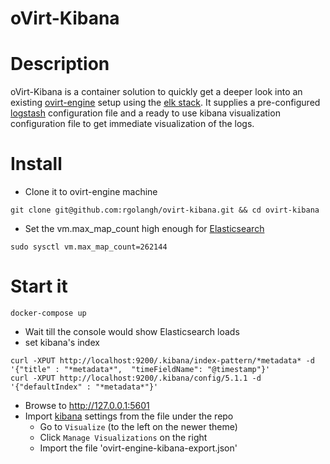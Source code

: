 # oVirt-Kibana


# Description
oVirt-Kibana is a container solution to quickly get a deeper look into an existing [ovirt-engine][ovirt]
setup using the [elk stack][elk]. It supplies a pre-configured [logstash] configuration
file and a ready to use kibana visualization configuration file to get immediate visualization of the logs.

# Install
- Clone it to ovirt-engine machine
```
git clone git@github.com:rgolangh/ovirt-kibana.git && cd ovirt-kibana
```
- Set the vm.max_map_count high enough for [Elasticsearch][elastic]
```
sudo sysctl vm.max_map_count=262144
```

# Start it
```
docker-compose up
```
- Wait till the console would show Elasticsearch loads
- set kibana's index
```
curl -XPUT http://localhost:9200/.kibana/index-pattern/*metadata* -d '{"title" : "*metadata*",  "timeFieldName": "@timestamp"}'
curl -XPUT http://localhost:9200/.kibana/config/5.1.1 -d '{"defaultIndex" : "*metadata*"}'
 ```
- Browse to http://127.0.0.1:5601
- Import [kibana] settings from the file under the repo
  - Go to `Visualize` (to the left on the newer theme)
  - Click `Manage Visualizations` on the right
  - Import the file 'ovirt-engine-kibana-export.json'


[ovirt]: https://www.ovirt.org/
[elk]: https://www.google.co.il/url?sa=t&rct=j&q=&esrc=s&source=web&cd=1&cad=rja&uact=8&ved=0ahUKEwjUiJGY1LLRAhUHahoKHanuAv8QFggnMAA&url=https%3A%2F%2Felk-docker.readthedocs.io%2F&usg=AFQjCNHKHyjpB7Y-2kfWWOLaWT01t7EQlA&sig2=KVJox-8UsuFoa6DEweiDaQ
[elastic]: https://www.elastic.co/
[kibana]: https://www.elastic.co/products/kibana
[logstash]: https://www.elastic.co/products/logstash
